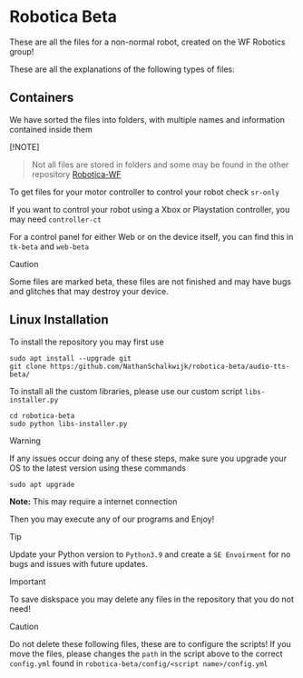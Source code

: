  # Robotica Beta
These are all the files for a non-normal robot, created on the WF Robotics group!

These are all the explanations of the following types of files:

## Containers

We have sorted the files into folders, with multiple names and information contained inside them

[!NOTE]
>Not all files are stored in folders and some may be found in the other repository [Robotica-WF](https://github.com/nathanschalkwijk/robotica.wf)

To get files for your motor controller to control your robot check `sr-only`

If you want to control your robot using a Xbox or Playstation controller, you may need `controller-ct`

For a control panel for either Web or on the device itself, you can find this in `tk-beta` and `web-beta`

> [!CAUTION]
> Some files are marked beta, these files are not finished and may have bugs and glitches that may destroy your device.

## Linux Installation
To install the repository you may first use
```
sudo apt install --upgrade git
git clone https:/github.com/NathanSchalkwijk/robotica-beta/audio-tts-beta/
```

To install all the custom libraries, please use our custom script `libs-installer.py`
```
cd robotica-beta
sudo python libs-installer.py
```
>[!WARNING]
>If any issues occur doing any of these steps, make sure you upgrade your OS to the latest version using these commands
>```sudo apt-get update
>sudo apt upgrade
>```
>**Note:** This may require a internet connection

Then you may execute any of our programs and Enjoy!

>[!TIP]
>Update your Python version to `Python3.9` and create a `SE Envoirment` for no bugs and issues with future updates.

>[!IMPORTANT]
>To save diskspace you may delete any files in the repository that you do not need!

>[!CAUTION]
>Do not delete these following files, these are to configure the scripts! If you move the files, please changes the `path` in the script above to the correct `config.yml` found in `robotica-beta/config/<script name>/config.yml`
